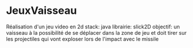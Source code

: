 # JeuxVaisseau
Réalisation d'un jeu video en 2d
stack: java
librairie: slick2D
objectif: un vaisseau à la possibilité de se déplacer dans la zone de jeu et doit tirer sur les projectiles qui vont exploser 
lors de l'impact avec le missile
